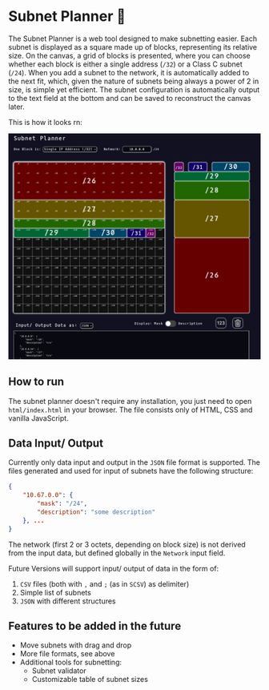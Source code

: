 # Subnet Planner 🚀

The Subnet Planner is a web tool designed to make subnetting easier.
Each subnet is displayed as a square made up of blocks, representing its relative size.
On the canvas, a grid of blocks is presented, where you can choose whether each block is either a single address (`/32`) or a Class C subnet (`/24`).
When you add a subnet to the network, it is automatically added to the next fit, which, given the nature of subnets being always a power of 2 in size, is simple yet efficient.
The subnet configuration is automatically output to the text field at the bottom and can be saved to reconstruct the canvas later.

This is how it looks rn:

![Screenshot 🚀](./scrot.jpg)

## How to run

The subnet planner doesn't require any installation, you just need to open `html/index.html` in your browser.
The file consists only of HTML, CSS and vanilla JavaScript.

## Data Input/ Output

Currently only data input and output in the `JSON` file format is supported.
The files generated and used for input of subnets have the following structure:

```json
{
    "10.67.0.0": {
        "mask": "/24",
        "description": "some description"
    }, ...
}
```

The network (first 2 or 3 octets, depending on block size) is not derived from the input data, but defined globally in the `Network` input field.

Future Versions will support input/ output of data in the form of:

1. `CSV` files (both with `,` and `;` (as in `SCSV`) as delimiter)
1. Simple list of subnets
1. `JSON` with different structures

## Features to be added in the future

- Move subnets with drag and drop
- More file formats, see above
- Additional tools for subnetting:
  - Subnet validator
  - Customizable table of subnet sizes
